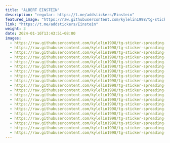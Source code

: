 ```yaml
---
title: "ALBERT EINSTEIN"
description: "regular: https://t.me/addstickers/Einstein"
featured_image: "https://raw.githubusercontent.com/kylelin1998/tg-sticker-spreading-worldwide-images/main/img/06c51177-3236-4b07-a756-76d4b6499693.jpg"
link: "https://t.me/addstickers/Einstein"
weight: 3
date: 2024-01-16T13:43:51+08:00
images:
  - https://raw.githubusercontent.com/kylelin1998/tg-sticker-spreading-worldwide-images/main/img/06c51177-3236-4b07-a756-76d4b6499693.jpg
  - https://raw.githubusercontent.com/kylelin1998/tg-sticker-spreading-worldwide-images/main/img/c4e25fcc-4689-486f-a9d0-426a79609507.jpg
  - https://raw.githubusercontent.com/kylelin1998/tg-sticker-spreading-worldwide-images/main/img/3579b9de-e748-48f0-8de0-47407e385f67.jpg
  - https://raw.githubusercontent.com/kylelin1998/tg-sticker-spreading-worldwide-images/main/img/0a63ed4a-858b-4309-a5e3-948a7ef33080.jpg
  - https://raw.githubusercontent.com/kylelin1998/tg-sticker-spreading-worldwide-images/main/img/28491bfe-9462-4e56-b0cc-d20a7eb0b74f.jpg
  - https://raw.githubusercontent.com/kylelin1998/tg-sticker-spreading-worldwide-images/main/img/21e9a822-55fd-4284-8d32-1f77da41b619.jpg
  - https://raw.githubusercontent.com/kylelin1998/tg-sticker-spreading-worldwide-images/main/img/81911a70-4d4e-4f00-a240-02ff7f685139.jpg
  - https://raw.githubusercontent.com/kylelin1998/tg-sticker-spreading-worldwide-images/main/img/5a1461ee-5c87-4949-8514-9b724aa6fbe8.jpg
  - https://raw.githubusercontent.com/kylelin1998/tg-sticker-spreading-worldwide-images/main/img/29b21adc-d6d9-4d9d-b5db-6c9f173c208e.jpg
  - https://raw.githubusercontent.com/kylelin1998/tg-sticker-spreading-worldwide-images/main/img/49afea4b-c046-4e95-a694-5408686c227e.jpg
  - https://raw.githubusercontent.com/kylelin1998/tg-sticker-spreading-worldwide-images/main/img/d4a6a102-39f2-4d37-85bc-c437b12a48ed.jpg
  - https://raw.githubusercontent.com/kylelin1998/tg-sticker-spreading-worldwide-images/main/img/2e37ba6d-cfcd-4eb7-a1c1-984a3842fa23.jpg
  - https://raw.githubusercontent.com/kylelin1998/tg-sticker-spreading-worldwide-images/main/img/9ed8097f-e796-428d-89ab-519c0506e1ba.jpg
  - https://raw.githubusercontent.com/kylelin1998/tg-sticker-spreading-worldwide-images/main/img/778d5692-e92c-40b5-a628-d25c30a74b16.jpg
  - https://raw.githubusercontent.com/kylelin1998/tg-sticker-spreading-worldwide-images/main/img/d73af02e-229d-4c3f-9178-b6afaabd8ccd.jpg
  - https://raw.githubusercontent.com/kylelin1998/tg-sticker-spreading-worldwide-images/main/img/ae46430b-e946-494a-bb80-b3ffb490325e.jpg
  - https://raw.githubusercontent.com/kylelin1998/tg-sticker-spreading-worldwide-images/main/img/8f38116a-1922-48b1-bdbe-df5507fed9d3.jpg
  - https://raw.githubusercontent.com/kylelin1998/tg-sticker-spreading-worldwide-images/main/img/42c148ae-afbf-466c-80f5-ac0f2d785cf3.jpg
  - https://raw.githubusercontent.com/kylelin1998/tg-sticker-spreading-worldwide-images/main/img/009335ce-9d00-4f8f-9dcc-389e3ca6bb50.jpg
  - https://raw.githubusercontent.com/kylelin1998/tg-sticker-spreading-worldwide-images/main/img/62948ed6-0c92-4174-8704-923c5d99be14.jpg
---
```

